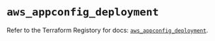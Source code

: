 # `aws_appconfig_deployment`

Refer to the Terraform Registory for docs: [`aws_appconfig_deployment`](https://registry.terraform.io/providers/hashicorp/aws/5.17.0/docs/resources/appconfig_deployment).
